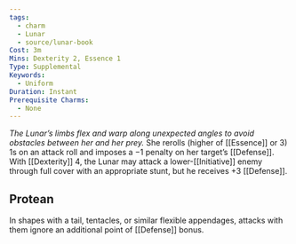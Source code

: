```yaml
---
tags:
  - charm
  - Lunar
  - source/lunar-book
Cost: 3m
Mins: Dexterity 2, Essence 1
Type: Supplemental
Keywords:
  - Uniform
Duration: Instant
Prerequisite Charms:
  - None
---
```

*The Lunar’s limbs flex and warp along unexpected angles to avoid obstacles between her and her prey.*
She rerolls (higher of [[Essence]] or 3) 1s on an attack roll and imposes a −1 penalty on her target’s [[Defense]]. With [[Dexterity]] 4, the Lunar may attack a lower-[[Initiative]] enemy through full cover with an appropriate stunt, but he receives +3 [[Defense]]. 
## Protean 

In shapes with a tail, tentacles, or similar flexible appendages, attacks with them ignore an additional point of [[Defense]] bonus.
